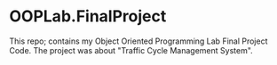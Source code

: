 # OOPLab.FinalProject
This repo; contains my Object Oriented Programming Lab Final Project Code. The project was about "Traffic Cycle Management System".
